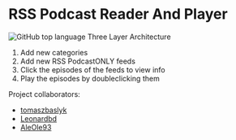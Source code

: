 # RSS Podcast Reader And Player

![GitHub top language](https://img.shields.io/github/languages/top/tomaszbaslyk/rss-reader.svg)
Three Layer Architecture

1. Add new categories
2. Add new RSS PodcastONLY feeds
3. Click the episodes of the feeds to view info
4. Play the episodes by doubleclicking them



Project collaborators: 
- [tomaszbaslyk](https://github.com/tomaszbaslyk)
- [Leonardbd](https://github.com/Leonardbd)
- [AleOle93](https://github.com/AleOle93)
